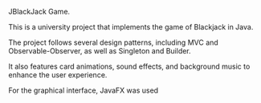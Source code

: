 JBlackJack Game.

This is a university project that implements the game of Blackjack in Java.

The project follows several design patterns, including MVC and Observable-Observer, as well as Singleton and Builder.

It also features card animations, sound effects, and background music to enhance the user experience.

For the graphical interface, JavaFX was used
